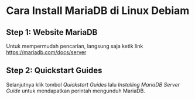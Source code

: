 # Cara Install MariaDB di Linux Debiam

## Step 1: Website MariaDB
Untuk mempermudah pencarian, langsung saja ketik link https://mariadb.com/docs/server

## Step 2: Quickstart Guides
Selanjutnya klik tombol *Quickstart Guides* lalu *Installing MariaDB Server Guide* untuk mendapatkan perintah mengunduh MariaDB.
